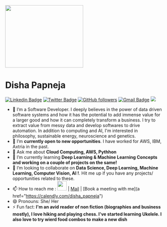 
<img src="https://i.pinimg.com/originals/88/15/63/881563d6444b370fa4ceea0c3183bb4c.gif" width="250" height="200">

# Disha Papneja

[![Linkedin Badge](https://img.shields.io/badge/-dishapapneja-blue?style=social&logo=Linkedin&logoColor=blue&link=https://www.linkedin.com/in/dishapapneja/)](https://www.linkedin.com/in/dishapapneja/) 
[![Twitter Badge](http://img.shields.io/badge/-@dish_kewl?style=social&logo=twitter&logoColor=blue&link=https://twitter.com/dish_kewl)](https://twitter.com/dish_kewl) 
[![GitHub followers](https://img.shields.io/github/followers/p-disha?label=Follow&style=social)](https://github.com/p-disha/?tab=follow) 
[![Gmail Badge](https://img.shields.io/badge/-dishapapneja?style=social&logo=Gmail&logoColor=red&link=mailto:disha.papneja@nyu.edu)](mailto:disha.papneja@nyu.edu) 
![](https://komarev.com/ghpvc/?username=p-disha)



- 🔭 I’m a Software Developer. I deeply believes in the power of data driven software systems and how it has the potential to add immense value for a larger good and how it can completely transform a business. I try to extract value from messy data and develop softwares to drive automation. In addition to computing and AI, I'm interested in philosophy, sustainable energy, neuroscience and genetics.
- 🤔 I’m **currently open to new opportunities**. I have worked for AWS, IBM, Axtria in the past.
- 💬 Ask me about **Cloud Computing, AWS, Pythhon**
- 🌱 I’m currently learning **Deep Learning & Machine Learning Concepts and working on a couple of projects on the same!**
- 👯 I’m looking to collaborate on **Data Science, Deep Learning, Machine Learning, Computer Vision, AI !**. Hit me up if you have any projects/ opportunities related to these.
- 📫 How to reach me :  <a href="https://www.linkedin.com/in/dishapapneja"> <img src="https://media-exp1.licdn.com/dms/image/C4D0BAQGyOWvr4W0Pow/company-logo_200_200/0?e=2159024400&v=beta&t=itrwplyUUwPAVxqxN8THySQds9p401UaOtZIurSBVnA" width="30" height="30" ></a>  | [Mail](mailto:disha.papneja@nyu.edu) | [Book a meeting with me](a href="https://calendly.com/disha_papneja")
- 😄 Pronouns: She/ Her
- ⚡ Fun fact: **I'm an avid reader of non fiction (biographies and business mostly), I love hiking and playing chess. I've started learning Ukelele. I also love to try wierd food combos to make a new dish**

<!--
**p-disha/p-disha** is a ✨ _special_ ✨ repository because its `README.md` (this file) appears on your GitHub profile.

Here are some ideas to get you started:


- 🔭 I’m currently working on ...
- 🌱 I’m currently learning ...
- 👯 I’m looking to collaborate on ...
- 🤔 I’m looking for help with ...
- 💬 Ask me about ...
- 📫 How to reach me: ...
- 😄 Pronouns: ...
- ⚡ Fun fact: ...


